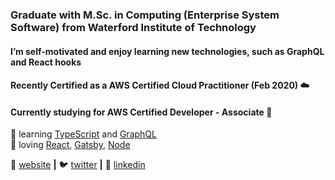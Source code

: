 ### Graduate with M.Sc. in Computing (Enterprise System Software) from Waterford Institute of Technology

#### I’m self-motivated and enjoy learning new technologies, such as GraphQL and React hooks
#### Recently Certified as a AWS Certified Cloud Practitioner (Feb 2020) ☁️
#### Currently studying for AWS Certified Developer - Associate 📖

🧠 learning [TypeScript][typescript] and [GraphQL][graphql]  
💜 loving [React][react], [Gatsby][gatsby], [Node][node]

🏡 [website][website] **|** 
🐦 [twitter][twitter] **|** 
👔 [linkedin][linkedin]

[react]: http://reactjs.org
[gatsby]: https://gatsbyjs.org
[website]: https://www.paultobinportfolio.com/
[twitter]: https://twitter.com/tobsirl
[linkedin]: https://www.linkedin.com/in/paul-tobin-irl/
[typescript]: https://www.typescriptlang.org/
[graphql]: https://graphql.org/
[node]: https://nodejs.org/en/

<!--
**tobsirl/tobsirl** is a ✨ _special_ ✨ repository because its `README.md` (this file) appears on your GitHub profile.
![Github Banner](https://user-images.githubusercontent.com/25591390/87433865-b993b500-c5e1-11ea-94f8-de2ff6755a00.jpg)

Here are some ideas to get you started:

- 🔭 I’m currently working on ...
- 🌱 I’m currently learning ...
- 👯 I’m looking to collaborate on ...
- 🤔 I’m looking for help with ...
- 💬 Ask me about ...
- 📫 How to reach me: ...
- 😄 Pronouns: ...
- ⚡ Fun fact: ...
- 👨🏼‍💻 building [murphee][murphee]  
🧠 learning [svelte][svelte] and [tailwind][tailwind]  
💜 loving [react][react], [gatsby][gatsby], [styled-components][styled], [jamstack][jamstack]  
-->
